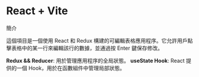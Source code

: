 # React + Vite


簡介

這個項目是一個使用 React 和 Redux 構建的可編輯表格應用程序。它允許用戶點擊表格中的某一行來編輯該行的數據，並通過按 Enter 鍵保存修改。

**Redux && Reducer**: 用於管理應用程序的全局狀態。
**useState Hook**: React 提供的一個 Hook，用於在函數組件中管理局部狀態。
